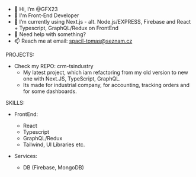 - 👋 Hi, I’m @GFX23
- 👀 I'm Front-End Developer
- 🌱 I’m currently using Next.js - alt. Node.js/EXPRESS, Firebase and React + Typescript, GraphQL/Redux on FrontEnd
- 💞️ Need help with something?
- 📫 Reach me at email: spacil-tomas@seznam.cz

PROJECTS:
  - Check my REPO: crm-tsindustry
    - My latest project, which iam refactoring from my old version to new one with Next.JS, TypeScript, GraphQL.
    - Its made for industrial company, for accounting, tracking orders and for some dashboards.

SKILLS:
  - FrontEnd:
    - React
    - Typescript
    - GraphQL/Redux
    - Tailwind, UI Libraries etc.

  - Services:
    - DB (Firebase, MongoDB)


